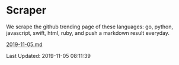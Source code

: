 # Scraper

We scrape the github trending page of these languages: go, python, javascript, swift, html, ruby, and push a markdown result everyday.

[2019-11-05.md](https://github.com/henson/Scraper/blob/master/2019-11-05.md)

Last Updated: 2019-11-05 08:11:39